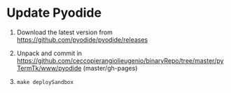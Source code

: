 # Update Pyodide
1) Download the latest version from https://github.com/pyodide/pyodide/releases

1) Unpack and commit in https://github.com/ceccopierangiolieugenio/binaryRepo/tree/master/pyTermTk/www/pyodide (master/gh-pages)

1) ```make deploySandbox```